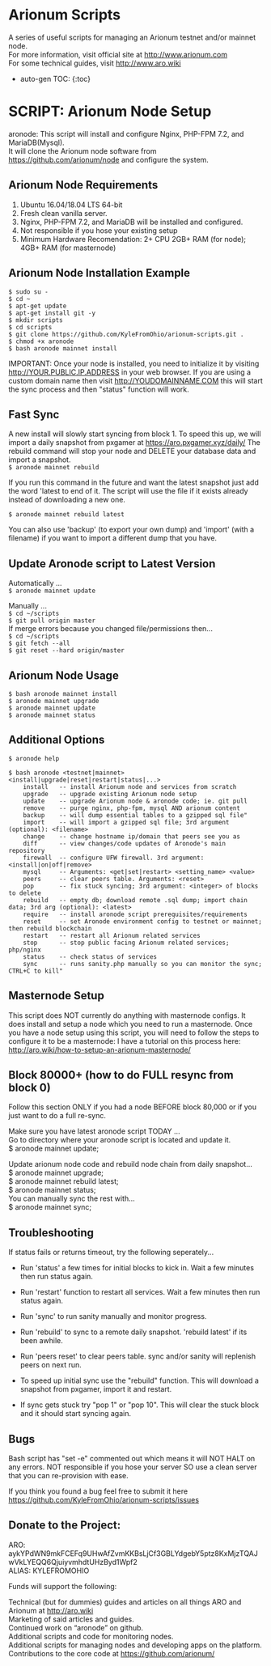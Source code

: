 # Arionum Scripts

A series of useful scripts for managing an Arionum testnet and/or mainnet node.  
For more information, visit official site at http://www.arionum.com   
For some technical guides, visit http://www.aro.wiki

* auto-gen TOC:
{:toc}

# SCRIPT: Arionum Node Setup 

aronode: This script will install and configure Nginx, PHP-FPM 7.2, and MariaDB(Mysql).  
It will clone the Arionum node software from https://github.com/arionum/node and configure the system.  

## Arionum Node Requirements
1. Ubuntu 16.04/18.04 LTS 64-bit 
2. Fresh clean vanilla server.  
3. Nginx, PHP-FPM 7.2, and MariaDB will be installed and configured.  
4. Not responsible if you hose your existing setup
5. Minimum Hardware Recomendation: 2+ CPU 2GB+ RAM (for node); 4GB+ RAM (for masternode)

## Arionum Node Installation Example
`$ sudo su -`  
`$ cd ~`  
`$ apt-get update`  
`$ apt-get install git -y`  
`$ mkdir scripts`  
`$ cd scripts`  
`$ git clone https://github.com/KyleFromOhio/arionum-scripts.git .`  
`$ chmod +x aronode`  
`$ bash aronode mainnet install` 

IMPORTANT: Once your node is installed, you need to initialize it by visiting http://YOUR.PUBLIC.IP.ADDRESS in your web browser. If you are using a custom domain name then visit http://YOUDOMAINNAME.COM this will start the sync process and then "status" function will work.

## Fast Sync
A new install will slowly start syncing from block 1. To speed this up, we will import a daily snapshot from pxgamer at https://aro.pxgamer.xyz/daily/ The rebuild command will stop your node and DELETE your database data and import a snapshot.      
`$ aronode mainnet rebuild`   

If you run this command in the future and want the latest snapshot just add the word 'latest to end of it. The script will use the file if it exists already instead of downloading a new one.  

`$ aronode mainnet rebuild latest`     

You can also use 'backup' (to export your own dump) and 'import' (with a filename) if you want to import a different dump that you have.

## Update Aronode script to Latest Version

Automatically ...  
`$ aronode mainnet update`   

Manually ...   
`$ cd ~/scripts`  
`$ git pull origin master`  
If merge errors because you changed file/permissions then...    
`$ cd ~/scripts`  
`$ git fetch --all`  
`$ git reset --hard origin/master`  

## Arionum Node Usage
`$ bash aronode mainnet install`  
`$ aronode mainnet upgrade`    
`$ aronode mainnet update`   
`$ aronode mainnet status`  

## Additional Options
`$ aronode help`  

`$ bash aronode <testnet|mainnet> <install|upgrade|reset|restart|status|...>`   
`    install   -- install Arionum node and services from scratch`  
`    upgrade   -- upgrade existing Arionum node setup`  
`    update    -- upgrade Arionum node & aronode code; ie. git pull`  
`    remove    -- purge nginx, php-fpm, mysql AND arionum content`  
`    backup    -- will dump essential tables to a gzipped sql file"`  
`    import    -- will import a gzipped sql file; 3rd argument (optional): <filename>`  
`    change    -- change hostname ip/domain that peers see you as`  
`    diff      -- view changes/code updates of Aronode's main repository`  
`    firewall  -- configure UFW firewall. 3rd argument: <install|on|off|remove>`  
`    mysql     -- Arguments: <get|set|restart> <setting_name> <value>`  
`    peers     -- clear peers table. Arguments: <reset>`  
`    pop       -- fix stuck syncing; 3rd argument: <integer> of blocks to delete`  
`    rebuild   -- empty db; download remote .sql dump; import chain data; 3rd arg (optional): <latest>`     
`    require   -- install aronode script prerequisites/requirements`  
`    reset     -- set Aronode environment config to testnet or mainnet; then rebuild blockchain`  
`    restart   -- restart all Arionum related services`  
`    stop      -- stop public facing Arionum related services; php/nginx`  
`    status    -- check status of services`  
`    sync      -- runs sanity.php manually so you can monitor the sync; CTRL+C to kill"`  

## Masternode Setup
This script does NOT currently do anything with masternode configs. It does install and setup a node which you need to run a masternode. Once you have a node setup using this script, you will need to follow the steps to configure it to be a masternode: I have a tutorial on this process here: http://aro.wiki/how-to-setup-an-arionum-masternode/

## Block 80000+ (how to do FULL resync from block 0)
Follow this section ONLY if you had a node BEFORE block 80,000 or if you just want to do a full re-sync. 

Make sure you have latest aronode script TODAY ...  
Go to directory where your aronode script is located and update it.  
$ aronode mainnet update;  

Update arionum node code and rebuild node chain from daily snapshot...  
$ aronode mainnet upgrade;  
$ aronode mainnet rebuild latest;  
$ aronode mainnet status;  
You can manually sync the rest with...  
$ aronode mainnet sync;  


## Troubleshooting
If status fails or returns timeout, try the following seperately...   
 - Run 'status' a few times for initial blocks to kick in. Wait a few minutes then run status again.   
 - Run 'restart' function to restart all services. Wait a few minutes then run status again.  
 - Run 'sync' to run sanity manually and monitor progress.  
 - Run 'rebuild' to sync to a remote daily snapshot. 'rebuild latest' if its been awhile.  
 - Run 'peers reset' to clear peers table. sync and/or sanity will replenish peers on next run.

 - To speed up initial sync use the "rebuild" function. This will download a snapshot from pxgamer, import it and restart.  
 - If sync gets stuck try "pop 1" or "pop 10". This will clear the stuck block and it should start syncing again.  

## Bugs
Bash script has "set -e" commented out which means it will NOT HALT on any errors. NOT responsible if you hose your server SO use a clean server that you can re-provision with ease.    

If you think you found a bug feel free to submit it here https://github.com/KyleFromOhio/arionum-scripts/issues  
  
## Donate to the Project:  
ARO: aykYPdWN9mkFCEFq9UHwAfZvmKKBsLjCf3GBLYdgebY5ptz8KxMjzTQAJwVkLYEQQ6QjuiyvmhdtUHzByd1Wpf2  
ALIAS: KYLEFROMOHIO  
  
Funds will support the following:  
  
Technical (but for dummies) guides and articles on all things ARO and Arionum at http://aro.wiki   
Marketing of said articles and guides.   
Continued work on “aronode” on github.   
Additional scripts and code for monitoring nodes.  
Additional scripts for managing nodes and developing apps on the platform.  
Contributions to the core code at https://github.com/arionum/  
